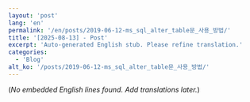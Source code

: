 ```yaml
---
layout: 'post'
lang: 'en'
permalink: '/en/posts/2019-06-12-ms_sql_alter_table문_사용_방법/'
title: '[2025-08-13] - Post'
excerpt: 'Auto-generated English stub. Please refine translation.'
categories:
  - 'Blog'
alt_ko: '/posts/2019-06-12-ms_sql_alter_table문_사용_방법/'
---
```


(*No embedded English lines found. Add translations later.*)
